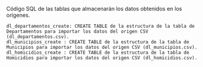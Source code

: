 Código SQL de las tablas que almacenarán los datos obtenidos en los orígenes.

    dl_departamentos_create: CREATE TABLE de la estructura de la tabla de Departamentos para importar los datos del origen CSV (dl_departamentos.csv).
    dl_municipios_create : CREATE TABLE de la estructura de la tabla de Municipios para importar los datos del origen CSV (dl_municipios.csv).
    dl_homicidios_create : CREATE TABLE de la estructura de la tabla de Homicidios para importar los datos del origen CSV (dl_homicidios.csv).
